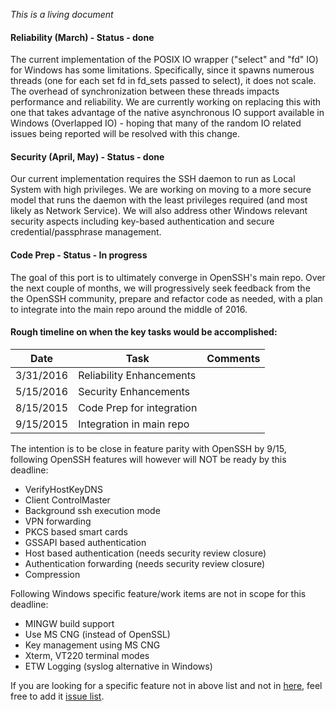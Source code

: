 _This is a living document_

#### Reliability (March) - Status - done
The current implementation of the POSIX IO wrapper ("select" and "fd" IO) for Windows has some limitations. Specifically, since it spawns numerous threads (one for each set fd in fd_sets passed to select), it does not scale. The overhead of synchronization between these threads impacts performance and reliability. We are currently working on replacing this with one that takes advantage of the native asynchronous IO support available in Windows (Overlapped IO) - hoping that many of the random IO related issues being reported will be resolved with this change. 
#### Security (April, May) - Status - done
Our current implementation requires the SSH daemon to run as Local System with high privileges. We are working on moving to a more secure model that runs the daemon with the least privileges required (and most likely as Network Service). We will also address other Windows relevant security aspects including key-based authentication and secure credential/passphrase management.
#### Code Prep - Status - In progress
The goal of this port is to ultimately converge in OpenSSH's main repo. Over the next couple of months, we will progressively seek feedback from the the OpenSSH community, prepare and refactor code as needed, with a plan to integrate into the main repo around the middle of 2016.


#### Rough timeline on when the key tasks would be accomplished:

| Date          | Task                   | Comments  |
| ---           |---                     | ---       |
| 3/31/2016     | Reliability Enhancements |           |
| 5/15/2016     | Security Enhancements     |        |
| 8/15/2015     | Code Prep for integration |        |
| 9/15/2015     | Integration in main repo  |        |



The intention is to be close in feature parity with OpenSSH by 9/15, following OpenSSH features will however will NOT be ready by this deadline:
- VerifyHostKeyDNS
- Client ControlMaster
- Background ssh execution mode
- VPN forwarding
- PKCS based smart cards
- GSSAPI based authentication
- Host based authentication (needs security review closure)
- Authentication forwarding (needs security review closure)
- Compression

Following Windows specific feature/work items are not in scope for this deadline:
- MINGW build support
- Use MS CNG (instead of OpenSSL)
- Key management using MS CNG
- Xterm, VT220 terminal modes
- ETW Logging (syslog alternative in Windows)

If you are looking for a specific feature not in above list and not in [here](https://github.com/PowerShell/Win32-OpenSSH/labels/feature%20request), feel free to add it [issue list](https://github.com/PowerShell/Win32-OpenSSH/issues).

